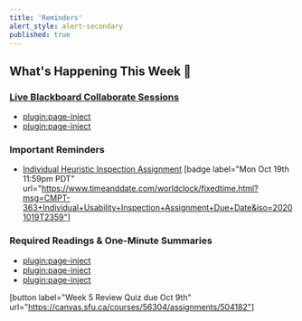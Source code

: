 ```yaml
---
title: 'Reminders'
alert_style: alert-secondary
published: true
---
```


## What's Happening This Week 💫

### [Live Blackboard Collaborate Sessions](https://canvas.sfu.ca/courses/56304/external_tools/3544)  

* [plugin:page-inject](../../blackboard-sessions/week-05-1)  
* [plugin:page-inject](../../blackboard-sessions/week-05-2)  

### Important Reminders

* [Individual Heuristic Inspection Assignment](https://canvas.sfu.ca/courses/56304/assignments/504175) [badge label="Mon Oct 19th 11:59pm PDT" url="https://www.timeanddate.com/worldclock/fixedtime.html?msg=CMPT-363+Individual+Usability+Inspection+Assignment+Due+Date&iso=20201019T2359"]

### Required Readings & One-Minute Summaries
* [plugin:page-inject](../../canvaslms-assignments/one-minute-summaries/week-05-1)  	
* [plugin:page-inject](../../canvaslms-assignments/one-minute-summaries/week-05-2)   
* [plugin:page-inject](../../canvaslms-assignments/one-minute-summaries/week-05-3)   

[button label="Week 5 Review Quiz due Oct 9th" url="https://canvas.sfu.ca/courses/56304/assignments/504182"]
